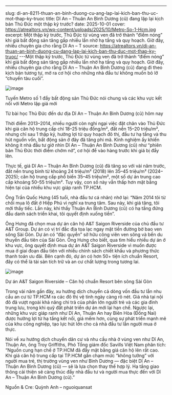 ---
slug: di-an-8211-thuan-an-binh-duong-cu-ang-lap-lai-kich-ban-thu-uc-mot-thap-ky-truoc
title: Dĩ An &#8211; Thuân An Bình Dương (cũ) đang lặp lại kịch bản Thủ Đức một thập kỷ trước?
date: 2025-10-01
cover: https://atrealtors.vn/wp-content/uploads/2025/10/Metro-So-1-Hcm.jpg
excerpt: Một thập kỷ trước, Thủ Đức từ vùng ven đã trở thành “điểm nóng” khi giá bất động sản tăng gấp nhiều lần nhờ hạ tầng và quy hoạch. Giờ đây, nhiều chuyên gia cho rằng Dĩ An &#8211; T
source: https://atrealtors.vn/di-an-thuan-an-binh-duong-cu-dang-lap-lai-kich-ban-thu-duc-mot-thap-ky-truoc/
---Một thập kỷ trước, Thủ Đức từ vùng ven đã trở thành “điểm nóng” khi giá bất động sản tăng gấp nhiều lần nhờ hạ tầng và quy hoạch. Giờ đây, nhiều chuyên gia cho rằng Dĩ An &#8211; Thuận An Bình Dương (cũ) đang đi theo kịch bản tương tự, mở ra cơ hội cho những nhà đầu tư không muốn bỏ lỡ “chuyến tàu cuối”.



![image](https://atrealtors.vn/wp-content/uploads/2025/10/Metro-So-1-Hcm.jpg)

Tuyến Metro số 1 đẩy bất động sản Thủ Đức nói chung và các khu vực kết nối với Metro lập giá mới

Từ bài học Thủ Đức đến dư địa Dĩ An &#8211; Thuận An Bình Dương (cũ) hôm nay



Thời điểm 2013–2014, nhiều người còn nghi ngại việc đặt chân vào Thủ Đức khi giá căn hộ trung cấp chỉ 18–25 triệu đồng/m², đất nền 15–20 triệu/m², nhưng chỉ sau 1 thập kỷ, hưởng lợi từ quy hoạch đô thị, đầu tư hạ tầng và thu hút nguồn vốn, bất động sản ở đây đã tăng phi mã. Kinh nghiệm ấy khiến không ít nhà đầu tư giờ nhìn Dĩ An &#8211; Thuận An Bình Dương (cũ) như “phiên bản Thủ Đức thời điểm chớm nở”, cơ hội để vào hàng trước khi giá bị đẩy lên.



Thực tế, giá Dĩ An &#8211; Thuận An Bình Dương (cũ) đã tăng so với vài năm trước, đất nền trung bình từ khoảng 24 triệu/m² (2018) lên 35–45 triệu/m² (2024–2025); căn hộ trung cấp phổ biến 35–45 triệu/m², một số dự án trung cao cấp khoảng 50–55 triệu/m². Tuy vậy, con số này vẫn thấp hơn mặt bằng hiện tại của nhiều khu vực giáp ranh TP.HCM.



Ông Trần Quốc Hưng (45 tuổi, nhà đầu tư cá nhân) nhớ lại: “Năm 2014 tôi từ chối mua lô đất ở Hiệp Phú vì nghĩ xa trung tâm. Sau này, khi giá tăng, tôi mới thấy tiếc. Lần này, khi thấy Thuận An Bình Dương (cũ) có hạ tầng đứng đầu danh sách triển khai, tôi quyết định xuống tiền”.



Ông Hưng đã chọn mua dự án căn hộ A&amp;T Saigon Riverside của chủ đầu tư A&amp;T Group. Dự án có vị trí đắc địa tọa lạc ngay mặt tiền đường bờ bao ven sông Sài Gòn. Dự án có &#8220;đặc quyền&#8221; sở hữu công viên ven sông và bến du thuyền đầu tiên của Sài Gòn. Ông Hưng cho biết, qua tìm hiểu nhiều dự án ở khu vực, ông quyết định mua dự án A&amp;T Saigon Riverside vì muốn được mua ở giai đoạn đầu tiên với nhiều chính sách chiết khấu và phương thức thanh toán ưu đãi. Bên cạnh đó, dự án có hơn 50+ tiện ích chuẩn Resort, đây có thể là tài sản tích trữ và an cư chất lượng trong tương lai.



![image](https://atrealtors.vn/wp-content/uploads/2025/09/AT-Saigon-Riverside-phoi-canh-moi-2.jpg)

Dự án A&amp;T Saigon Riverside &#8211; Căn hộ chuẩn Resort bên sông Sài Gòn

Trong vài năm gần đây, xu hướng dịch chuyển cả dòng vốn đầu tư lẫn nhu cầu an cư từ TP.HCM ra các đô thị vệ tinh ngày càng rõ nét. Giá nhà tại nội đô đã vượt ngoài khả năng chi trả của phần lớn người trẻ và các gia đình trung lưu, trong khi quỹ đất phát triển dự án mới lại hạn chế. Ngược lại, những khu vực giáp ranh như Dĩ An, Thuận An hay Biên Hòa (Đồng Nai) được hưởng lợi từ hạ tầng kết nối, giá mềm hơn, cùng sự phát triển mạnh mẽ của khu công nghiệp, tạo lực hút lớn cho cả nhà đầu tư lẫn người mua ở thực.



Nói về xu hướng dịch chuyển dân cư và nhu cầu nhà ở vùng ven như Dĩ An, Thuận An, ông Troy Griffiths, Phó Tổng giám đốc Savills Việt Nam phân tích: “Nguồn cung hạn chế ở TP.HCM đã đẩy mặt bằng giá căn hộ lên rất cao. Khi giá căn hộ trung cấp tại TP.HCM gần chạm mức “không tưởng” với người mua trẻ, thị trường vùng ven như Bình Dương — đặc biệt Dĩ An &#8211; Thuận An Bình Dương (cũ) — sẽ là lựa chọn thay thế hợp lý. Hạ tầng giao thông cải thiện sẽ càng thúc đẩy nhà đầu tư và người mua thực đến với Dĩ An &#8211; Thuận An Bình Dương (cũ).”



Nguồn &amp; Cre: Quỳnh Anh &#8211; nguoiquansat


